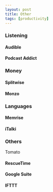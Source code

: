 ```yaml
---
layout: post
title: Other
tags: [productivity]
---
```


### Listening

#### Audible

#### Podcast Addict

### Money

#### Splitwise

#### Monzo

### Languages

#### Memrise

#### iTalki

### Others

Tomato

#### RescueTime

#### Google Suite

#### IFTTT
